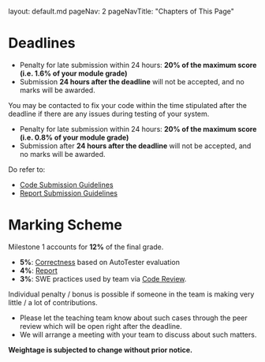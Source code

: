 <br>

<frontmatter>
  layout: default.md
  pageNav: 2
  pageNavTitle: "Chapters of This Page"
</frontmatter>

[](#deadlines)Deadlines
=======================

*   Penalty for late submission within 24 hours: **20% of the maximum score (i.e. 1.6% of your module grade)**
*   Submission **24 hours after the deadline** will not be accepted, and no marks will be awarded.

You may be contacted to fix your code within the time stipulated after the deadline if there are any issues during testing of your system.

*   Penalty for late submission within 24 hours: **20% of the maximum score (i.e. 0.8% of your module grade)**
*   Submission after **24 hours after the deadline** will not be accepted, and no marks will be awarded.

Do refer to:

*   [Code Submission Guidelines](../project-requirement-guidelines/csg.html)
*   [Report Submission Guidelines](../project-requirement-guidelines/rsg.html)

[](#marking-scheme)Marking Scheme
=================================

Milestone 1 accounts for **12%** of the final grade.

*   **5%**: [Correctness](../project-requirement-guidelines/gg.html#spa-correctness-grading) based on AutoTester evaluation
*   **4%**: [Report](../project-requirement-guidelines/gg.html#spa-correctness-grading)
*   **3%**: SWE practices used by team via [Code Review](../project-requirement-guidelines/gg.html#code-review).

Individual penalty / bonus is possible if someone in the team is making very little / a lot of contributions.

*   Please let the teaching team know about such cases through the peer review which will be open right after the deadline.
*   We will arrange a meeting with your team to discuss about such matters.

**Weightage is subjected to change without prior notice.**
